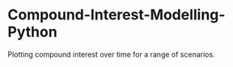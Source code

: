 # Compound-Interest-Modelling-Python
Plotting compound interest over time for a range of scenarios.
